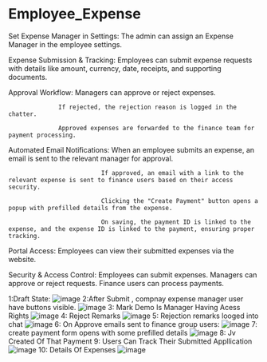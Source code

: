 # Employee_Expense

Set Expense Manager in Settings: The admin can assign an Expense Manager in the employee settings.

Expense Submission & Tracking: Employees can submit expense requests with details like amount, currency, date, receipts, and supporting documents.

Approval Workflow:
                  Managers can approve or reject expenses.

                  If rejected, the rejection reason is logged in the chatter.

                  Approved expenses are forwarded to the finance team for payment processing.

Automated Email Notifications:
                              When an employee submits an expense, an email is sent to the relevant manager for approval.

                              If approved, an email with a link to the relevant expense is sent to finance users based on their access security.
                              
                              Clicking the "Create Payment" button opens a popup with prefilled details from the expense.

                              On saving, the payment ID is linked to the expense, and the expense ID is linked to the payment, ensuring proper tracking.

Portal Access: Employees can view their submitted expenses via the website.


Security & Access Control:
Employees can submit expenses.
Managers can approve or reject requests.
Finance users can process payments.



1:Draft State: ![image](https://github.com/user-attachments/assets/77b41150-f73d-4308-9f8e-c461a1d35a70)
2:After Submit , compnay expense manager user have buttons visible. ![image](https://github.com/user-attachments/assets/a2f998d8-1c00-419f-b584-15cb5869ecaf)
3: Mark Demo Is Manager Having Acess Rights  ![image](https://github.com/user-attachments/assets/c473e08c-9672-4f0d-9cc7-329cad31cc3a)
4: Reject Remarks ![image](https://github.com/user-attachments/assets/7eade13a-4d3c-43d4-86fd-6e5bde05cbb6)
5: Rejection remarks looged into chat ![image](https://github.com/user-attachments/assets/dd9d0ce5-514a-47ce-af55-ada9e6f267a1)
6: On Approve emails sent to finance group users: ![image](https://github.com/user-attachments/assets/36137d1c-274b-413f-8cdf-0925a1604bd4)
7: create payment form opens with some prefilled details ![image](https://github.com/user-attachments/assets/ba1fe797-828a-492e-a496-9bab0b669138)
8: Jv Created Of That Payment 
9: Users Can Track Their Submitted Appllication ![image](https://github.com/user-attachments/assets/ff58d80b-5ad6-4ddb-8af1-7b10ebf69f4e)
10: Details Of Expenses  ![image](https://github.com/user-attachments/assets/98771464-2dbe-402d-8839-fb3ea7c44a82)

 
